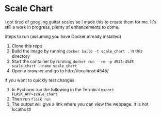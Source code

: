 # Scale Chart

I got tired of googling guitar scales so I made this to create them for me. It's still a work in progress, plenty of enhancements to come.

Steps to run (assuming you have Docker already installed)

1) Clone this repo
2) Build the image by running ``docker build -t scale_chart .`` in this directory
3) Start the container by running ``docker run --rm -p 4545:4545 scale_chart --name scale_chart``
4) Open a browser and go to http://localhost:4545/


If you want to quickly test changes
1) In Pycharm run the following in the Terminal ``export FLASK_APP=scale_chart``
2) Then run ``flask run`` 
3) The output will give a link where you can view the webpage. It is not localhost!
